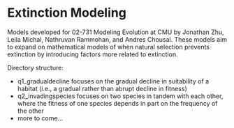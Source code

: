 # Extinction Modeling
Models developed for 02-731 Modeling Evolution at CMU by Jonathan Zhu, Leila Michal, Nathruvan Rammohan, and Andres Chousal. These models aim to expand on mathematical models of when natural selection prevents extinction by introducing factors more related to extinction.

Directory structure:
- q1_gradualdecline focuses on the gradual decline in suitability of a habitat (i.e., a gradual rather than abrupt decline in fitness)
- q2_invadingspecies focuses on two species in tandem with each other, where the fitness of one species depends in part on the frequency of the other
- more to come...
